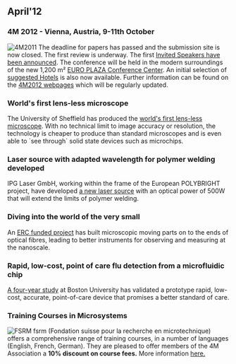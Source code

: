 ## April'12

<!--break-->
### 4M 2012 - Vienna, Austria, 9-11th October


![4M2011](/4m-association/assets/images/4m-2012_100.png)
The deadline for papers has passed and the submission site is now closed. The first review is underway. The first [Invited Speakers have been announced](/4m-association/content/Invited-Speakers-4M2012). The conference will be held in the modern surroundings of the new 1,200 m² [EURO PLAZA Conference Center](http://www.europlaza.at/jart/prj3/euro_pl/website.jart?rel=en&content-id=1155914559700&reserve-mode=active). An initial selection of [suggested Hotels](/4m-association/content/Hotels-Accommodation) is also now available. Further information can be found on the [4M2012 webpages](/4m-association/conference/2012) which will be regularly updated. 
  
### World's first lens-less microscope

The University of Sheffield has produced the [world's first lens-less microscope](/4m-association/content/Virtual-microscope-lens-delivers-real-revolution-imaging). With no technical limit to image accuracy or resolution, the technology is cheaper to produce than standard microscopes and is even able to `see through´ solid state devices such as microchips.  
  
### Laser source with adapted wavelength for polymer welding developed

IPG Laser GmbH, working within the frame of the European POLYBRIGHT project, have developed [a new laser source](/4m-association/content/New-laser-source-adapted-polymer-welding-developed-POLYBRIGHT-project) with an optical power of 500W that will extend the
limits of polymer welding.

  
### Diving into the world of the very small

An [ERC funded project](/4m-association/content/Diving-world-very-small) has built microscopic moving parts on to the ends of optical fibres, leading to better instruments for observing and measuring at the nanoscale.  
  
### Rapid, low-cost, point of care flu detection from a microfluidic chip

[A four-year study](/4m-association/content/Rapid-low-cost-point-care-flu-detection-microfluidic-chip) at Boston University has validated a prototype rapid, low-cost, accurate, point-of-care device that promises a better standard of care.
  
### Training Courses in Microsystems

![FSRM](/4m-association/assets/images/FSRM_LOGO_web.gif)
fsrm (Fondation suisse pour la recherche en microtechnique) offers a comprehensive range of training courses, in a number of languages (English, French, German). They are pleased to offer members of the 4M Association a <b>10% discount on course fees.</b> More information [here.](/4m-association/content/fsrm-training-courses)